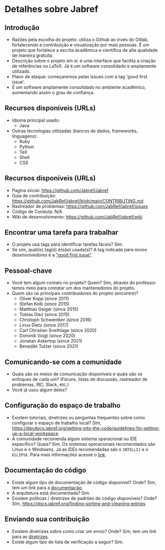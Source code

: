 # Detalhes sobre Jabref

## Introdução
- Razões pela escolha do projeto: utiliza o Github ao invés do Gitlab, fortalecendo a contribuição e visualização por mais pessoas. É um projeto que fortalece a escrita acadêmica e científica de alta qualidade de maneira gratuita.
- Descrição sobre o projeto em si: é uma interface que facilita a criação de referências no LaTeX. Já é um software consolidado e amplamente utilizado.
- Plano de ataque: começaremos pelas issues com a tag 'good first issue'.
- É um software amplamente consolidado no ambiente acadêmico, aumentando assim o grau de confiança.

## Recursos disponíveis (URLs)
- Idioma principal usado:
    * Java
- Outras tecnologias utilizadas (bancos de dados, frameworks, linguagens):
    * Ruby
    * Python
    * TeX
    * Shell
    * CSS
## Recursos disponíveis (URLs)
- Pagina inicial: https://github.com/Jabref/Jabref
- Guia de contribuição: https://github.com/JabRef/jabref/blob/main/CONTRIBUTING.md
- Rastreador de problemas: https://github.com/JabRef/jabref/issues
- Código de Conduta: N/A
- Wiki de desenvolvimento: https://github.com/JabRef/jabref/wiki
## Encontrar uma tarefa para trabalhar
- O projeto usa tags para identificar tarefas fáceis? Sim.
- Se sim, qual(is) tag(s) é(são) usada(s)? A tag indicada para novos desenvolvedores é a ["good first issue"](https://github.com/JabRef/jabref/labels/good%20first%20issue).
## Pessoal-chave
- Você tem algum contato no projeto? Quem? Sim, através do professor temos meio para contatar um dos mantenedores do projeto.
- Quem são os principais contribuidores do projeto (encontre)?
   * Oliver Kopp (since 2011)
   * Stefan Kolb (since 2015)
   * Matthias Geiger (since 2015)
   * Tobias Diez (since 2015)
   * Christoph Schwentker (since 2016)
   * Linus Dietz (since 2017)
   * Carl Christian Snethlage (since 2020)
   * Dominik Voigt (since 2020)
   * Jonatan Askertop (since 2021)
   * Benedikt Tutzer (since 2021) 
## Comunicando-se com a comunidade
- Quais são os meios de comunicação disponíveis e quais são os enfoques de cada um? (Fóruns, listas de discussão, rastreador de problemas, IRC, Slack, etc.)
- Você já usou algum deles?
## Configuração do espaço de trabalho
- Existem tutoriais, diretrizes ou perguntas frequentes sobre como configurar o espaço de trabalho local? Sim, https://devdocs.jabref.org/getting-into-the-code/guidelines-for-setting-up-a-local-workspace.
- A comunidade recomenda algum sistema operacional ou IDE específico? Quais? Sim. Os sistemas operacionais recomendados são Linux e o Windowns. Já as IDEs recomendadas são o `INTELLIJ` e o `ECLIPSE`. Para mais informações acesse o [link](https://devdocs.jabref.org/getting-into-the-code/guidelines-for-setting-up-a-local-workspace#ide). 
## Documentação do código
- Existe algum tipo de documentação de código disponível? Onde? Sim, tem um link para a [documentação](https://docs.jabref.org/). 
- A arquitetura está documentada? Sim.
- Existem políticas / diretrizes de padrões de código disponíveis? Onde? Sim, https://docs.jabref.org/finding-sorting-and-cleaning-entries.
## Enviando sua contribuição
- Existem diretrizes sobre como criar um envio? Onde? Sim, tem um link para as [diretrizes](https://github.com/JabRef/jabref/blob/main/CONTRIBUTING.md).
- Existe algum tipo de lista de verificação a seguir? Sim.
